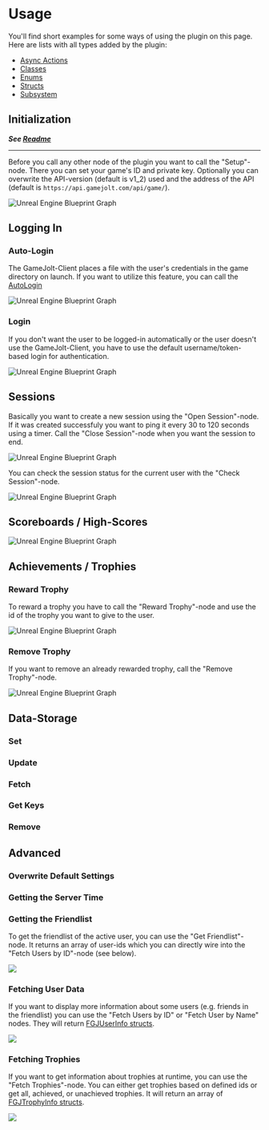 
# Usage

You'll find short examples for some ways of using the plugin on this page. Here are lists with all types added by the plugin:

- [Async Actions](api/async-actions.md)
- [Classes](api/classes.md)
- [Enums](api/enums.md)
- [Structs](api/structs.md)
- [Subsystem](api/subsystem.md)

## Initialization

***See [Readme](../README.md#blueprints)***

---

Before you call any other node of the plugin you want to call the "Setup"-node. There you can set your game's ID and private key.
Optionally you can overwrite the API-version (default is v1_2) used and the address of the API (default is `https://api.gamejolt.com/api/game/`).  

![Unreal Engine Blueprint Graph](https://user-images.githubusercontent.com/27819706/98440576-d35d8880-20f9-11eb-8601-1fd1330098db.png)

## Logging In

### Auto-Login

The GameJolt-Client places a file with the user's credentials in the game directory on launch. If you want to utilize this feature, you can call the [AutoLogin](api/async-actions.md#auto-login)

![Unreal Engine Blueprint Graph](https://user-images.githubusercontent.com/27819706/213868347-9426f1b6-2490-4346-b44a-3667ca21b79c.png)

### Login

If you don't want the user to be logged-in automatically or the user doesn't use the GameJolt-Client, you have to use the default username/token-based login for authentication.

![Unreal Engine Blueprint Graph](https://user-images.githubusercontent.com/27819706/213869557-916844f3-6b65-4150-b116-3b67b5e99869.png)

## Sessions

Basically you want to create a new session using the "Open Session"-node. If it was created successfuly you want to ping it every 30 to 120 seconds using a timer. Call the "Close Session"-node when you want the session to end.

![Unreal Engine Blueprint Graph](https://user-images.githubusercontent.com/27819706/98440456-15d29580-20f9-11eb-9b3a-decdba4a8718.png)

You can check the session status for the current user with the "Check Session"-node.

![Unreal Engine Blueprint Graph](https://user-images.githubusercontent.com/27819706/98440518-71048800-20f9-11eb-82a8-a0e96f56b83c.png)

## Scoreboards / High-Scores

![Unreal Engine Blueprint Graph](https://user-images.githubusercontent.com/27819706/154715295-6d19fa5b-ee46-4a31-a81e-b4b893b26e64.png)

## Achievements / Trophies

### Reward Trophy

To reward a trophy you have to call the "Reward Trophy"-node and use the id of the trophy you want to give to the user.

![Unreal Engine Blueprint Graph](https://user-images.githubusercontent.com/27819706/98440825-57fcd680-20fb-11eb-9093-6e58430bea3a.png)

### Remove Trophy

If you want to remove an already rewarded trophy, call the "Remove Trophy"-node.

![Unreal Engine Blueprint Graph](https://user-images.githubusercontent.com/27819706/98440848-7a8eef80-20fb-11eb-8080-b5f984e9d525.png)

## Data-Storage

<!-- todo: text -->

### Set

<!-- todo: text / image -->

### Update

<!-- todo: text / image -->

### Fetch

<!-- todo: text / image -->

### Get Keys

<!-- todo: text / image -->

### Remove

<!-- todo: text / image -->

## Advanced

### Overwrite Default Settings

<!-- todo: text / image -->

### Getting the Server Time

<!-- todo: text / image -->

### Getting the Friendlist

To get the friendlist of the active user, you can use the "Get Friendlist"-node. It returns an array of user-ids which you can directly wire into the "Fetch Users by ID"-node (see below).

![](https://user-images.githubusercontent.com/27819706/98440803-25eb7480-20fb-11eb-9060-4834c7305052.png)

### Fetching User Data

If you want to display more information about some users (e.g. friends in the friendlist) you can use the "Fetch Users by ID" or "Fetch User by Name" nodes. They will return [FGJUserInfo structs](api/structs.md#FGJUserInfo).

![](https://user-images.githubusercontent.com/27819706/98440755-d7d67100-20fa-11eb-9b8d-161a25c9751c.png)

### Fetching Trophies

If you want to get information about trophies at runtime, you can use the "Fetch Trophies"-node.
You can either get trophies based on defined ids or get all, achieved, or unachieved trophies.
It will return an array of [FGJTrophyInfo structs](api/structs.md#FGJTrophyInfo).

![](https://user-images.githubusercontent.com/27819706/98440870-998d8180-20fb-11eb-938a-d6d196a9fb93.png)
